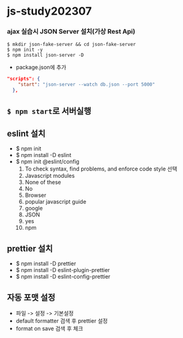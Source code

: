 # js-study202307

### ajax 실습시 JSON Server 설치(가상 Rest Api)
```shell script
$ mkdir json-fake-server && cd json-fake-server
$ npm init -y
$ npm install json-server -D
```

- package.json에 추가
```json
"scripts": {
    "start": "json-server --watch db.json --port 5000"     
  },
```
`$ npm start`로 서버실행
---

## eslint 설치

- $ npm init 
- $ npm install -D eslint
- $ npm init @eslint/config
  1. To check syntax, find problems, and enforce code style 선택
  2. Javascript modules
  3. None of these
  4. No
  5. Browser
  6. popular javascript guide
  7. google
  8. JSON
  9. yes
  10. npm

## prettier 설치
- $ npm install -D prettier
- $ npm install -D eslint-plugin-prettier
- $ npm install -D eslint-config-prettier

## 자동 포맷 설정
- 파일 -> 설정 -> 기본설정 
- default formatter 검색 후 prettier 설정
- format on save 검색 후 체크


